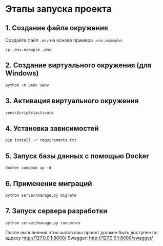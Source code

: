 # Этапы запуска проекта

## 1. Создание файла окружения

Создайте файл `.env` на основе примера `.env.example`:

```
cp .env.example .env
```

## 2. Создание виртуального окружения (для Windows)

```
python -m venv venv
```

## 3. Активация виртуального окружения

```
venv\Scripts\activate
```

## 4. Установка зависимостей

```
pip install -r requirements.txt
```

## 5. Запуск базы данных с помощью Docker

```
docker compose up -d
```

## 6. Применение миграций

```
python server/manage.py migrate
```

## 7. Запуск сервера разработки

```
python server/manage.py runserver
```

После выполнения этих шагов ваш проект должен быть доступен по адресу http://127.0.0.1:8000/
Swagger: http://127.0.0.1:8000/swagger/

